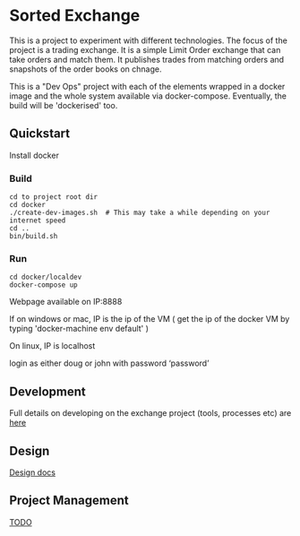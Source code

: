 # Sorted Exchange

This is a project to experiment with different technologies. The focus of the project is a trading exchange. It is a simple Limit Order exchange that can take orders and match them. It publishes trades from matching orders and snapshots of the order books on chnage.

This is a "Dev Ops" project with each of the elements wrapped in a docker image and the whole system available via docker-compose. Eventually, the build will be 'dockerised' too.




## Quickstart

Install docker

### Build

    cd to project root dir
    cd docker
    ./create-dev-images.sh  # This may take a while depending on your internet speed
    cd ..
    bin/build.sh

### Run 

    cd docker/localdev
    docker-compose up

Webpage available on IP:8888


If on windows or mac, IP is the ip of the VM ( get the ip of the docker VM by typing 'docker-machine env default' )

On linux, IP is localhost


login as either doug or john with password ‘password’


## Development

Full details on developing on the exchange project (tools, processes etc) are [here](docs/development.md) 

## Design

[Design docs](docs/design.md)
 
## Project Management
 
[TODO](docs/TODO.md)


